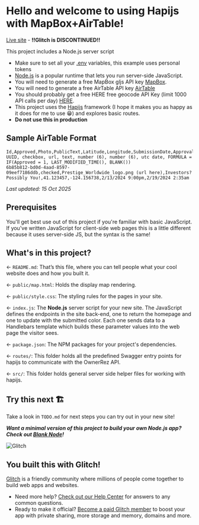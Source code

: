 # Hello and welcome to using Hapijs with MapBox+AirTable!

[Live site](https://mapping-images.glitch.me/) - **!!Glitch is DISCONTINUED!!**

This project includes a Node.js server script

- Make sure to set all your [.env](https://support.glitch.com/t/how-do-i-set-environment-variables/3921) variables, this example uses personal tokens
- [Node.js](https://nodejs.org/en/about/) is a popular runtime that lets you run server-side JavaScript.
- You will need to generate a free MapBox gljs API key [MapBox](https://docs.mapbox.com/mapbox-gl-js/guides/install/).
- You will need to generate a free AirTable API key [AirTable](https://airtable.com/)
- You should probably get a free HERE free geocode API Key (limit 1000 API calls per day) [HERE](https://platform.here.com/portal/).
- This project uses the [Hapijs](https://hapi.dev/) framework (I hope it makes you as happy as it does for me to use 😁) and explores basic routes.
- **Do not use this in production**


## Sample AirTable Format
```
Id,Approved,Photo,PublicText,Latitude,Longitude,SubmissionDate,ApprovalDate
UUID, checkbox, url, text, number (6), number (6), utc date, FORMULA = IF(Approved = 1, LAST_MODIFIED_TIME(), BLANK())
6b85b812-bd0d-4aad-8597-09eef7186ddb,checked,Prestige_Worldwide_logo.png (url here),Investors? Possibly You!,41.123457,-124.156738,2/13/2024 9:00pm,2/19/2024 2:35am
```


_Last updated: 15 Oct 2025_

## Prerequisites

You'll get best use out of this project if you're familiar with basic JavaScript. If you've written JavaScript for client-side web pages this is a little different because it uses server-side JS, but the syntax is the same!

## What's in this project?

← `README.md`: That’s this file, where you can tell people what your cool website does and how you built it.

← `public/map.html`: Holds the display map rendering.

← `public/style.css`: The styling rules for the pages in your site.

← `index.js`: The **Node.js** server script for your new site. The JavaScript defines the endpoints in the site back-end, one to return the homepage and one to update with the submitted color. Each one sends data to a Handlebars template which builds these parameter values into the web page the visitor sees.

← `package.json`: The NPM packages for your project's dependencies.

← `routes/`: This folder holds all the predefined Swagger entry points for hapijs to communicate with the OwnerRez API.

← `src/`: This folder holds general server side helper files for working with hapijs.

## Try this next 🏗️

Take a look in `TODO.md` for next steps you can try out in your new site!

**_Want a minimal version of this project to build your own Node.js app? Check out [Blank Node](https://glitch.com/edit/#!/remix/glitch-blank-node)!_**

![Glitch](https://cdn.glitch.com/a9975ea6-8949-4bab-addb-8a95021dc2da%2FLogo_Color.svg?v=1602781328576)

## You built this with Glitch!

[Glitch](https://glitch.com) is a friendly community where millions of people come together to build web apps and websites.

- Need more help? [Check out our Help Center](https://help.glitch.com/) for answers to any common questions.
- Ready to make it official? [Become a paid Glitch member](https://glitch.com/pricing) to boost your app with private sharing, more storage and memory, domains and more.
